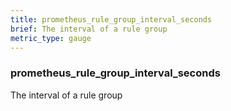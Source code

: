 ```yaml
---
title: prometheus_rule_group_interval_seconds
brief: The interval of a rule group
metric_type: gauge
---
```

### prometheus_rule_group_interval_seconds

The interval of a rule group